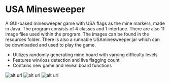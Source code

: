 # USA Minesweeper
A GUI-based minesweeper game with USA flags as the mine markers, made in Java. The program consists of 4 classes and 1 interface. There are also 11 image files used within the program. The images can be found in the resources folder. There is also a runnable USAminesweeper.jar which can be downloaded and used to play the game.

- Utilizes randomly generating mine board with varying difficulty levels
-	Features win/loss detection and live flagging count
-	Contains new game and reveal board functions


![alt url](https://github.com/Aaron09/USA-Minesweeper/blob/master/repo_images/minesweeperBeginSS.png)
![alt url](https://github.com/Aaron09/USA-Minesweeper/blob/master/repo_images/minesweeperMidSS.png)
![alt url](https://github.com/Aaron09/USA-Minesweeper/blob/master/repo_images/minesweeperEndSS.png)
